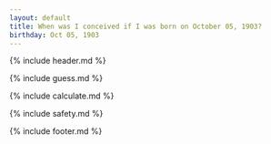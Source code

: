 ```yaml
---
layout: default
title: When was I conceived if I was born on October 05, 1903?
birthday: Oct 05, 1903
---
```


{% include header.md %}

{% include guess.md %}

{% include calculate.md %}

{% include safety.md %}

{% include footer.md %}




